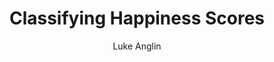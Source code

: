 ---
title: Classifying Happiness Scores
author: Luke Anglin
category: ml

image: https://arc-anglerfish-washpost-prod-washpost.s3.amazonaws.com/public/4AMRGIOJYE6KBFH6LT6MOIZSKQ.jpg
description: This is a classication and visualization project I did for fun.  I looked at which countries were happy, using binary classification, making predicictions, and visualizing with Plotly. 
topics: Plotly visualization, binary classification, and EDA
sources: 
publish: True 
link: https://nbviewer.jupyter.org/github/LukeAnglin/WebApp/blob/master/categories/MLProjects/Notes/Happiness-Classification.ipynb
---